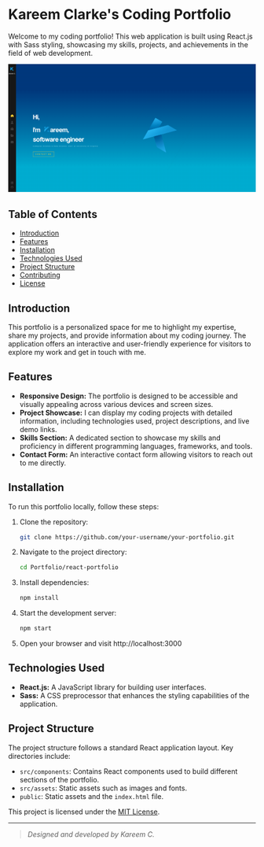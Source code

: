 # Kareem Clarke's Coding Portfolio

Welcome to my coding portfolio! This web application is built using React.js with Sass styling, showcasing my skills, projects, and achievements in the field of web development.

![Portfolio Screenshot](src/assets/images/cover.png)

## Table of Contents

- [Introduction](#introduction)
- [Features](#features)
- [Installation](#installation)
- [Technologies Used](#technologies-used)
- [Project Structure](#project-structure)
- [Contributing](#contributing)
- [License](#license)

## Introduction

This portfolio is a personalized space for me to highlight my expertise, share my projects, and provide information about my coding journey. The application offers an interactive and user-friendly experience for visitors to explore my work and get in touch with me.

## Features

- **Responsive Design:** The portfolio is designed to be accessible and visually appealing across various devices and screen sizes.
- **Project Showcase:** I can display my coding projects with detailed information, including technologies used, project descriptions, and live demo links.
- **Skills Section:** A dedicated section to showcase my skills and proficiency in different programming languages, frameworks, and tools.
- **Contact Form:** An interactive contact form allowing visitors to reach out to me directly.

## Installation

To run this portfolio locally, follow these steps:

1. Clone the repository:
   ```bash
   git clone https://github.com/your-username/your-portfolio.git
   ```
2. Navigate to the project directory:
   ```bash
   cd Portfolio/react-portfolio
   ```
3. Install dependencies:
   ```bash
   npm install
   ```
4. Start the development server:
   ```bash
   npm start
   ```
5. Open your browser and visit http://localhost:3000

## Technologies Used

- **React.js:** A JavaScript library for building user interfaces.
- **Sass:** A CSS preprocessor that enhances the styling capabilities of the application.

## Project Structure

The project structure follows a standard React application layout. Key directories include:

- `src/components`: Contains React components used to build different sections of the portfolio.
- `src/assets`: Static assets such as images and fonts.
- `public`: Static assets and the `index.html` file.






This project is licensed under the [MIT License](LICENSE).

---

> _Designed and developed by Kareem C._
